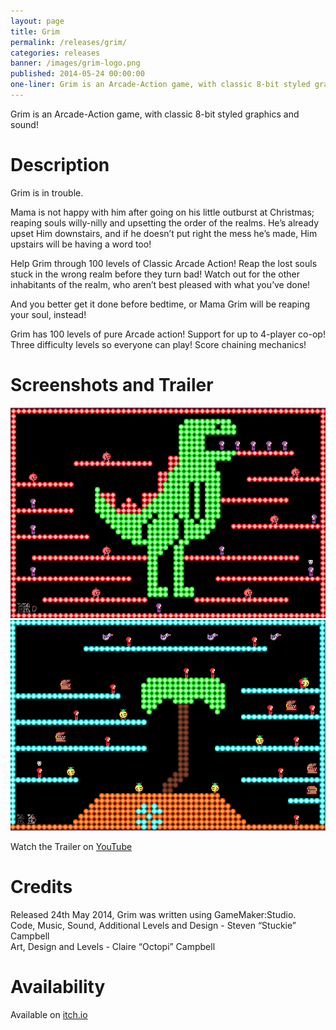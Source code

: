 ```yaml
---
layout: page
title: Grim
permalink: /releases/grim/
categories: releases
banner: /images/grim-logo.png
published: 2014-05-24 00:00:00
one-liner: Grim is an Arcade-Action game, with classic 8-bit styled graphics and sound!
---
```


Grim is an Arcade-Action game, with classic 8-bit styled graphics and sound!

# Description

Grim is in trouble.

Mama is not happy with him after going on his little outburst at Christmas; reaping souls willy-nilly and upsetting the order of the realms. He’s already upset Him downstairs, and if he doesn’t put right the mess he’s made, Him upstairs will be having a word too!

Help Grim through 100 levels of Classic Arcade Action!
Reap the lost souls stuck in the wrong realm before they turn bad!
Watch out for the other inhabitants of the realm, who aren’t best pleased with what you’ve done!

And you better get it done before bedtime, or Mama Grim will be reaping your soul, instead!

Grim has 100 levels of pure Arcade action!
Support for up to 4-player co-op!
Three difficulty levels so everyone can play!
Score chaining mechanics!

# Screenshots and Trailer

![Grim!](/images/grim/screen1.png)
![Grim!](/images/grim/screen2.png)

Watch the Trailer on [YouTube][youtube]

# Credits

Released 24th May 2014, Grim was written using GameMaker:Studio.<br />
Code, Music, Sound, Additional Levels and Design - Steven “Stuckie” Campbell<br />
Art, Design and Levels - Claire “Octopi” Campbell

# Availability

Available on [itch.io][itchio]

[youtube]: https://www.youtube.com/watch?v=s3Hq5NCMMgs
[itchio]: https://arcadebadgers.itch.io/grim
